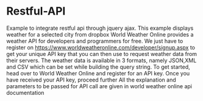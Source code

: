 # Restful-API
Example to integrate restful api through jquery ajax. This example displays weather for a selected city from dropbox
World Weather Online provides a weather API for developers and programmers for free.
We just have to register on https://www.worldweatheronline.com/developer/signup.aspx to get your unique API key 
that you can then use to request weather data from their servers.
The weather data is available in 3 formats, namely JSON,XML and CSV which can be set while building the query string.
To get started, head over to World Weather Online and register for an API key. 
Once you have received your API key, proceed further
All the explanation and parameters to be passed for API call are given in world weather online api documentation
